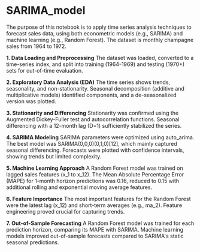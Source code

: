 # SARIMA_model

The purpose of this notebook is to apply time series analysis techniques to forecast sales data, using both econometric models (e.g., SARIMA) and machine learning (e.g., Random Forest). The dataset is monthly champagne sales from 1964 to 1972.

**1. Data Loading and Preprocessing** The dataset was loaded, converted to a time-series index, and split into training (1964-1969) and testing (1970+) sets for out-of-time evaluation.

**2. Exploratory Data Analysis (EDA)** The time series shows trends, seasonality, and non-stationarity. Seasonal decomposition (additive and multiplicative models) identified components, and a de-seasonalized version was plotted.

**3. Stationarity and Differencing** Stationarity was confirmed using the Augmented Dickey-Fuller test and autocorrelation functions. Seasonal differencing with a 12-month lag (D=1) sufficiently stabilized the series.

**4. SARIMA Modeling** SARIMA parameters were optimized using auto_arima. The best model was SARIMA(0,0,0)(0,1,0)[12], which mainly captured seasonal differencing. Forecasts were plotted with confidence intervals, showing trends but limited complexity.

**5. Machine Learning Approach** A Random Forest model was trained on lagged sales features (x_1 to x_12). The Mean Absolute Percentage Error (MAPE) for 1-month horizon predictions was 0.16, reduced to 0.15 with additional rolling and exponential moving average features.

**6. Feature Importance** The most important features for the Random Forest were the latest lag (x_12) and short-term averages (e.g., ma_2). Feature engineering proved crucial for capturing trends.

**7. Out-of-Sample Forecasting** A Random Forest model was trained for each prediction horizon, comparing its MAPE with SARIMA. Machine learning models improved out-of-sample forecasts compared to SARIMA's static seasonal predictions.
